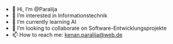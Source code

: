 - 👋 Hi, I’m @Paralija
- 👀 I’m interested in  Informationstechnik
- 🌱 I’m currently learning AI
- 💞️ I’m looking to collaborate on Software-Entwicklungsprojekte
- 📫 How to reach me: kenan.paralija@web.de

<!---
Paralija/Paralija is a ✨ special ✨ repository because its `README.md` (this file) appears on your GitHub profile.
You can click the Preview link to take a look at your changes.
--->
